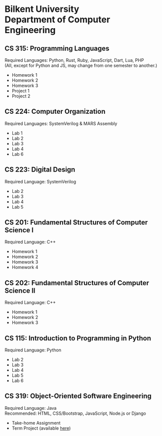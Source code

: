 # Bilkent University<br/>Department of Computer Engineering 

## CS 315: Programming Languages
Required Languages: Python, Rust, Ruby, JavaScript, Dart, Lua, PHP<br/>(All, except for Python and JS, may change from one semester to another.)

- Homework 1
- Homework 2
- Homework 3
- Project 1
- Project 2

## CS 224: Computer Organization
Required Languages: SystemVerilog & MARS Assembly

- Lab 1
- Lab 2
- Lab 3
- Lab 4
- Lab 6

## CS 223: Digital Design
Required Language: SystemVerilog

- Lab 2
- Lab 3
- Lab 4
- Lab 5

## CS 201: Fundamental Structures of Computer Science I
Required Language: C++

- Homework 1
- Homework 2
- Homework 3
- Homework 4

## CS 202: Fundamental Structures of Computer Science II
Required Language: C++

- Homework 1
- Homework 2
- Homework 3

## CS 115: Introduction to Programming in Python
Required Language: Python

- Lab 2
- Lab 3
- Lab 4
- Lab 5
- Lab 6

## CS 319: Object-Oriented Software Engineering
Required Language: Java<br/>
Recommended: HTML, CSS/Bootstrap, JavaScript, Node.js or Django

- Take-home Assignment
- Term Project (available [here](https://github.com/Tuna-Onguner/InternHub))
